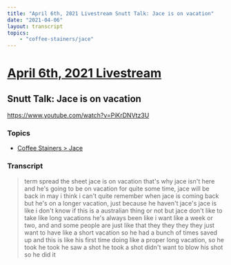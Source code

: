 ```yaml
---
title: "April 6th, 2021 Livestream Snutt Talk: Jace is on vacation"
date: "2021-04-06"
layout: transcript
topics:
    - "coffee-stainers/jace"
---
```

# [April 6th, 2021 Livestream](../2021-04-06.md)
## Snutt Talk: Jace is on vacation
https://www.youtube.com/watch?v=PiKrDNVtz3U

### Topics
* [Coffee Stainers > Jace](../topics/coffee-stainers/jace.md)

### Transcript

> term spread the sheet jace is on vacation that's why jace isn't here and he's going to be on vacation for quite some time, jace will be back in may i think i can't quite remember when jace is coming back but he's on a longer vacation, just because he haven't jace's jace is like i don't know if this is a australian thing or not but jace don't like to take like long vacations he's always been like i want like a week or two, and and some people are just like that they they they they just want to have like a short vacation so he had a bunch of times saved up and this is like his first time doing like a proper long vacation, so he took he took he saw a shot he took a shot didn't want to blow his shot so he did it
